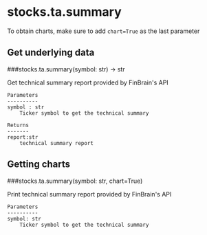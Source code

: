 # stocks.ta.summary

To obtain charts, make sure to add `chart=True` as the last parameter

## Get underlying data 
###stocks.ta.summary(symbol: str) -> str

Get technical summary report provided by FinBrain's API

    Parameters
    ----------
    symbol : str
        Ticker symbol to get the technical summary

    Returns
    -------
    report:str
        technical summary report

## Getting charts 
###stocks.ta.summary(symbol: str, chart=True)

Print technical summary report provided by FinBrain's API

    Parameters
    ----------
    symbol: str
        Ticker symbol to get the technical summary
